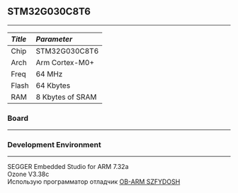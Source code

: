 ## STM32G030C8T6
---
|   *Title* | *Parameter*  | 
|:----------|:-------------|
|Chip       |STM32G030C8T6 | 
|Arch       |Arm Cortex-M0+| 
|Freq       |64 MHz        | 
|Flash      |64 Kbytes     | 
|RAM        |8 Kbytes of SRAM|

### Board
---

### Development Environment
---
SEGGER Embedded Studio for ARM 7.32a  
Ozone V3.38c  
Использую программатор отладчик [OB-ARM SZFYDOSH](https://aliexpress.ru/item/1005005075938365.html?spm=a2g2w.orderdetail.0.0.145b4aa6LaNEHJ&sku_id=12000034785341692&_ga=2.254358216.1593169754.1751186889-1919995776.1746796316)


